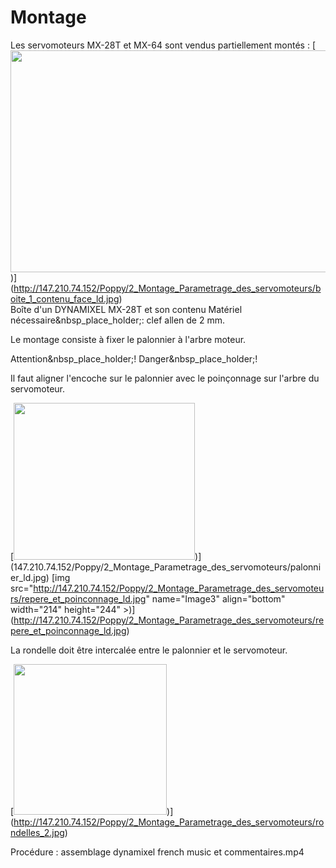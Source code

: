 # Montage

Les servomoteurs MX-28T et MX-64 sont vendus partiellement montés :
[<img src="147.210.74.152/Poppy/2_Montage_Parametrage_des_servomoteurs/boite_1_contenu_face_ld.jpg" name="Image1" align="bottom" width="595" height="355">)]
(http://147.210.74.152/Poppy/2_Montage_Parametrage_des_servomoteurs/boite_1_contenu_face_ld.jpg)  
Boîte d'un DYNAMIXEL MX-28T et son contenu
Matériel nécessaire&nbsp_place_holder;: clef allen de 2 mm.

Le montage consiste à fixer le palonnier à l'arbre moteur.

Attention&nbsp_place_holder;! Danger&nbsp_place_holder;!

Il faut aligner l'encoche sur le palonnier avec le poinçonnage sur l'arbre du servomoteur.

[<img src="http://147.210.74.152/Poppy/2_Montage_Parametrage_des_servomoteurs/palonnier_ld.jpg" name="Image2" align="bottom" width="290" height="251">)]
(147.210.74.152/Poppy/2_Montage_Parametrage_des_servomoteurs/palonnier_ld.jpg)
[img src="http://147.210.74.152/Poppy/2_Montage_Parametrage_des_servomoteurs/repere_et_poinconnage_ld.jpg" name="Image3" align="bottom" width="214" height="244" >)]
(http://147.210.74.152/Poppy/2_Montage_Parametrage_des_servomoteurs/repere_et_poinconnage_ld.jpg)

La rondelle doit être intercalée entre le palonnier et le servomoteur.

[<img src="http://147.210.74.152/Poppy/2_Montage_Parametrage_des_servomoteurs/rondelles_2.jpg" name="Image5" align="bottom" width="245" height="241" border="0" >)]
(http://147.210.74.152/Poppy/2_Montage_Parametrage_des_servomoteurs/rondelles_2.jpg)

Procédure : assemblage dynamixel french music et commentaires.mp4
